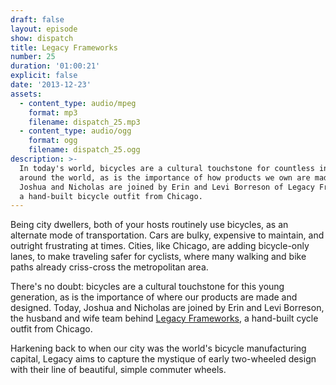 ```yaml
---
draft: false
layout: episode
show: dispatch
title: Legacy Frameworks
number: 25
duration: '01:00:21'
explicit: false
date: '2013-12-23'
assets:
  - content_type: audio/mpeg
    format: mp3
    filename: dispatch_25.mp3
  - content_type: audio/ogg
    format: ogg
    filename: dispatch_25.ogg
description: >-
  In today's world, bicycles are a cultural touchstone for countless individuals
  around the world, as is the importance of how products we own are made. Today,
  Joshua and Nicholas are joined by Erin and Levi Borreson of Legacy Frameworks,
  a hand-built bicycle outfit from Chicago.
---
```

Being city dwellers, both of your hosts routinely use bicycles, as an alternate mode of transportation. Cars are bulky, expensive to maintain, and outright frustrating at times. Cities, like Chicago, are adding bicycle-only lanes, to make traveling safer for cyclists, where many walking and bike paths already criss-cross the metropolitan area.

There's no doubt: bicycles are a cultural touchstone for this young generation, as is the importance of where our products are made and designed. Today, Joshua and Nicholas are joined by Erin and Levi Borreson, the husband and wife team behind [Legacy Frameworks](http://legacyframeworks.com), a hand-built cycle outfit from Chicago.

Harkening back to when our city was the world's bicycle manufacturing capital, Legacy aims to capture the mystique of early two-wheeled design with their line of beautiful, simple commuter wheels. 